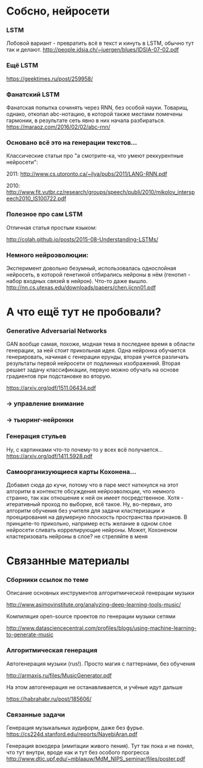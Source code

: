 # Собсно, нейросети

### LSTM
Лобовой вариант - превратить всё в текст и кинуть в LSTM, обычно тут так и делают.
http://people.idsia.ch/~juergen/blues/IDSIA-07-02.pdf

### Ещё LSTM

https://geektimes.ru/post/259958/

### Фанатский LSTM
Фанатская попытка сочинять через RNN, без особой науки. Товарищ, однако, откопал abc-нотацию, в которой также местами помечены гармонии, в результате сеть явно в них начала разбираться.
https://maraoz.com/2016/02/02/abc-rnn/

### Основано всё это на генерации текстов...

Классические статьи про "а смотрите-ка, что умеют реккурентные нейросети":

2011: http://www.cs.utoronto.ca/~ilya/pubs/2011/LANG-RNN.pdf

2010: http://www.fit.vutbr.cz/research/groups/speech/publi/2010/mikolov_interspeech2010_IS100722.pdf

### Полезное про сам LSTM

Отличная статья простым языком:

http://colah.github.io/posts/2015-08-Understanding-LSTMs/

### Немного нейроэволюции:

Эксперимент довольно безумный, использовалась однослойная нейросеть, в которой генетикой отбирались нейроны в нём (генотип - набор входных связей в нейрон). Что-то даже вышло.
http://nn.cs.utexas.edu/downloads/papers/chen.ijcnn01.pdf

# А что ещё тут не пробовали?

### Generative Adversarial Networks

GAN вообще самая, похоже, модная тема в последнее время в области генерации, за ней стоит прикольная идея. Одна нейронка обучается генерировать, начиная с генерации ерунды, вторая учится различать результаты первой нейросети от подлинных изображений. Вторая решает задачу классификации, первую можно обучать на основе градиентов при подстановке во вторую.

https://arxiv.org/pdf/1511.06434.pdf

### -> управление внимание
### -> тьюринг-нейронки

### Генерация стульев

Ну, с картинками что-то почему-то у всех всё получается...
https://arxiv.org/pdf/1411.5928.pdf

### Самоорганизующиеся карты Кохонена...
Добавил сюда до кучи, потому что в паре мест наткнулся на этот алгоритм в контексте обсуждения нейроэволюции, что немного странно, так как отношение к ней он имеет посредственное. Хотя - итеративный проход по выборке, всё такое. Ну, во-первых, это алгоритм обучения без учителя для задачи кластеризации и проецирования на двумерную плоскость пространства признаков. В принципе-то прикольно, например есть желание в одном слое нейросети сливать коррелирующие нейроны. Может, Кохоненом кластеризовать нейроны в слое? не стреляйте в меня

# Связанные материалы

### Сборники ссылок по теме

Описание основных инструментов алгоритмической генерации музыки

http://www.asimovinstitute.org/analyzing-deep-learning-tools-music/

Компиляция open-source проектов по генерации музыки сетями

http://www.datasciencecentral.com/profiles/blogs/using-machine-learning-to-generate-music

### Алгоритмическая генерация

Автогенерация музыки (rus!). Просто магия с паттернами, без обучения

http://armaxis.ru/files/MusicGenerator.pdf

На этом автогенерация не останавливается, и учёные идут дальше

https://habrahabr.ru/post/185606/

### Связанные задачи

Генерация музыкальных аудиформ, даже без фурье.
https://cs224d.stanford.edu/reports/NayebiAran.pdf

Генерация вокодера (имитации живого пения). Тут так пока и не понял, что тут внутри, вроде как и тут без особого прогресса
http://www.dtic.upf.edu/~mblaauw/MdM_NIPS_seminar/files/poster.pdf

